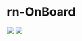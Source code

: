 # rn-OnBoard


![](../../../../../../var/folders/75/mz_92txs1x32tqpxmym09d_c0000gn/T/simulator_screenshot_ECE0EB48-BBE5-4568-8F02-77382494DEBB.png)
![](../../../../../../var/folders/75/mz_92txs1x32tqpxmym09d_c0000gn/T/simulator_screenshot_79D474CA-12A1-447D-BEAA-3D458E3D8730.png)
